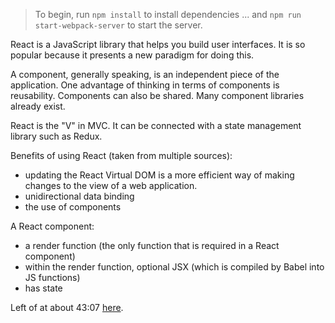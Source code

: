 > To begin, run `npm install` to install dependencies ... and `npm run start-webpack-server` to start the server.

React is a JavaScript library that helps you build user interfaces. It is so popular because it presents a new paradigm for doing this.

A component, generally speaking, is an independent piece of the application. One advantage of thinking in terms of components is reusability. Components can also be shared. Many component libraries already exist.

React is the "V" in MVC. It can be connected with a state management library such as Redux.

Benefits of using React (taken from multiple sources):

* updating the React Virtual DOM is a more efficient way of making changes to the view of a web application.
* unidirectional data binding
* the use of components

A React component:

* a render function (the only function that is required in a React component)
* within the render function, optional JSX (which is compiled by Babel into JS functions)
* has state

Left of at about 43:07 [here](https://www.youtube.com/watch?v=kzcyGNsj858).
